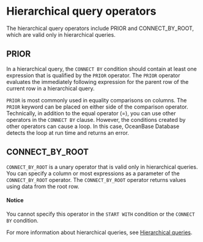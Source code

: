 # Hierarchical query operators

The hierarchical query operators include PRIOR and CONNECT_BY_ROOT, which are valid only in hierarchical queries.

## PRIOR

In a hierarchical query, the `CONNECT BY` condition should contain at least one expression that is qualified by the `PRIOR` operator. The `PRIOR` operator evaluates the immediately following expression for the parent row of the current row in a hierarchical query.

`PRIOR` is most commonly used in equality comparisons on columns. The `PRIOR` keyword can be placed on either side of the comparison operator. Technically, in addition to the equal operator (=), you can use other operators in the `CONNECT BY` clause. However, the conditions created by other operators can cause a loop. In this case, OceanBase Database detects the loop at run time and returns an error.

## CONNECT_BY_ROOT

`CONNECT_BY_ROOT` is a unary operator that is valid only in hierarchical queries. You can specify a column or most expressions as a parameter of the `CONNECT_BY_ROOT` operator. The `CONNECT_BY_ROOT` operator returns values using data from the root row.

  <main id="notice" type='notice'>
    <h4>Notice</h4>
    <p>You cannot specify this operator in the <code>START WITH</code> condition or the <code>CONNECT BY</code> condition. </p>
  </main>

For more information about hierarchical queries, see [Hierarchical queries](../800.queries-and-subqueries-of-oracle-mode/300.hierarchical-query-of-oracle-mode.md).
